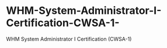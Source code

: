 # WHM-System-Administrator-I-Certification-CWSA-1-
WHM System Administrator I Certification (CWSA-1)
